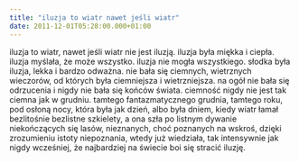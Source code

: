 ```yaml
---
title: "iluzja to wiatr nawet jeśli wiatr"
date: 2011-12-01T05:28:00.000+01:00
---
```

iluzja to wiatr, nawet jeśli wiatr nie jest iluzją. iluzja była miękka i ciepła. iluzja myślała, że może wszystko. iluzja nie mogła wszystkiego. słodka była iluzja, lekka i bardzo odważna. nie bała się ciemnych, wietrznych wieczorów, od których była ciemniejsza i wietrzniejsza. na ogół nie bała się odrzucenia i nigdy nie bała się końców świata. ciemność nigdy nie jest tak ciemna jak w grudniu. tamtego fantazmatycznego grudnia, tamtego roku, pod osłoną nocy, która była jak dzień, albo była dniem, kiedy wiatr łamał bezlitośnie bezlistne szkielety, a ona szła po listnym dywanie niekończących się lasów, nieznanych, choć poznanych na wskroś, dzięki zrozumieniu istoty niepoznania, wtedy już wiedziała, tak intensywnie jak nigdy wcześniej, że najbardziej na świecie boi się stracić iluzję.
